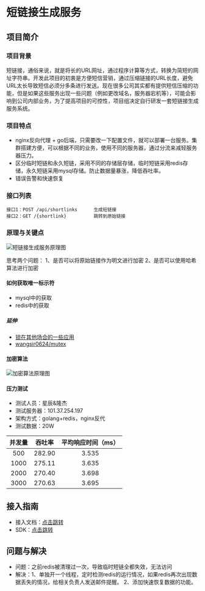 # 短链接生成服务

## 项目简介

### 项目背景
短链接，通俗来说，就是将长的URL网址，通过程序计算等方式，转换为简短的网址字符串。开发此项目的初衷是方便短信营销，通过压缩链接的URL长度，避免URL太长导致短信必须分多条进行发送。现在很多公司其实都有提供短信压缩的功能，但是如果这些服务出现一些问题（例如更改域名，服务器宕机等），可能会影响到公司内部业务，为了提高项目的可控性，项目组决定自行研发一套短链接生成服务系统。

### 项目特点
- nginx反向代理 + go后端，只需要改一下配置文件，就可以部署一台服务。集群搭建方便，可以根据不同的业务，使用不同的服务器，通过分流来减轻服务器压力。
- 区分临时短链和永久短链，采用不同的存储层存储，临时短链采用redis存储，永久短链采用mysql存储。防止数据量暴涨，降低吞吐率。
- 错误告警和快速恢复

### 接口列表
```
接口1：POST /api/shortlinks      生成短链接
接口2：GET /{shortlink}          跳转到原始链接
```

### 原理与关键点
![短链接生成服务原理图](https://github.com/wangsir0624/resources/blob/master/images/shortlinks_share/yuanli.jpg)

思考两个问题：
1、是否可以将原始链接作为明文进行加密
2、是否可以使用哈希算法进行加密

#### 如何获取唯一标示符
- mysql中的获取
- redis中的获取

##### 延伸
- [锁在其他场合的一些应用](http://git.linghit.com:666/linghit/draw.linghit.com/blob/master/src/Controller/LingqianController.php)
- [wangsir0624/mutex](https://github.com/wangsir0624/mutex)

#### 加密算法
![加密算法原理图](https://github.com/wangsir0624/resources/blob/master/images/shortlinks_share/jiami.png)

#### 压力测试
- 测试人员：星辰&隆杰
- 测试服务器：101.37.254.197
- 架构方式：golang+redis，nginx反代
- 测试数据：20W

|    并发量     |  吞吐率   |   平均响应时间（ms）   |
| :---------: | :---: | :----: |
| 500 | 282.90 | 3.535 | 
| 1000 | 275.11 | 3.635 |
| 2000 | 270.40 | 3.698 |
| 3000 | 270.63 | 3.695 |

## 接入指南
- 接入文档：[点击跳转](http://git.linghit.com:666/datacenter/shortlinks/blob/master/%E6%8E%A5%E5%85%A5%E6%8C%87%E5%8D%97.md)
- SDK：[点击跳转](http://git.linghit.com:666/datacenter/datacenter.linghit.com.backend/tree/master/src/Services/ShortLinks)

## 问题与解决
- 问题：之前redis被清理过一次，导致临时短链全都失效，无法访问
- 解决：1、单独开一个线程，定时检测redis的运行情况，如果redis再次出现数据丢失的情况，给相关负责人发送邮件提醒。
2、添加快速恢复数据的功能。
